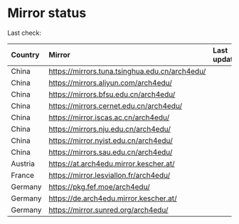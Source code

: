 <script src="./time.js"></script>
# Mirror status
Last check: <script type="text/javascript">localize(1724473407.6046932);</script>

|Country|Mirror|Last update|
|:------|:-----|:----------|
|China|https://mirrors.tuna.tsinghua.edu.cn/arch4edu/|<script type="text/javascript">localize(1724438287);</script>|
|China|https://mirrors.aliyun.com/arch4edu/|<script type="text/javascript">localize(1724438287);</script>|
|China|https://mirrors.bfsu.edu.cn/arch4edu/|<script type="text/javascript">localize(1724438287);</script>|
|China|https://mirrors.cernet.edu.cn/arch4edu/|<script type="text/javascript">localize(1724438287);</script>|
|China|https://mirror.iscas.ac.cn/arch4edu/|<script type="text/javascript">localize(1724438287);</script>|
|China|https://mirrors.nju.edu.cn/arch4edu/|<script type="text/javascript">localize(1724351901);</script>|
|China|https://mirror.nyist.edu.cn/arch4edu/|<script type="text/javascript">localize(1724395134);</script>|
|China|https://mirrors.sau.edu.cn/arch4edu/|<script type="text/javascript">localize(1724438287);</script>|
|Austria|https://at.arch4edu.mirror.kescher.at/|<script type="text/javascript">localize(1724438287);</script>|
|France|https://mirror.lesviallon.fr/arch4edu/|<script type="text/javascript">localize(1724438287);</script>|
|Germany|https://pkg.fef.moe/arch4edu/|<script type="text/javascript">localize(1724438287);</script>|
|Germany|https://de.arch4edu.mirror.kescher.at/|<script type="text/javascript">localize(1724438287);</script>|
|Germany|https://mirror.sunred.org/arch4edu/|<script type="text/javascript">localize(1724438287);</script>|

<script src="./tablefilter/tablefilter.js"></script>
<script src="./table.js"></script>